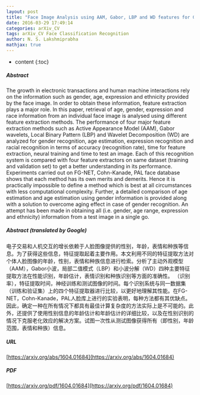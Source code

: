 ```yaml
---
layout: post
title: "Face Image Analysis using AAM, Gabor, LBP and WD features for Gender, Age, Expression and Ethnicity Classification"
date: 2016-03-29 17:49:14
categories: arXiv_CV
tags: arXiv_CV Face Classification Recognition
author: N. S. Lakshmiprabha
mathjax: true
---
```


* content
{:toc}

##### Abstract
The growth in electronic transactions and human machine interactions rely on the information such as gender, age, expression and ethnicity provided by the face image. In order to obtain these information, feature extraction plays a major role. In this paper, retrieval of age, gender, expression and race information from an individual face image is analysed using different feature extraction methods. The performance of four major feature extraction methods such as Active Appearance Model (AAM), Gabor wavelets, Local Binary Pattern (LBP) and Wavelet Decomposition (WD) are analyzed for gender recognition, age estimation, expression recognition and racial recognition in terms of accuracy (recognition rate), time for feature extraction, neural training and time to test an image. Each of this recognition system is compared with four feature extractors on same dataset (training and validation set) to get a better understanding in its performance. Experiments carried out on FG-NET, Cohn-Kanade, PAL face database shows that each method has its own merits and demerits. Hence it is practically impossible to define a method which is best at all circumstances with less computational complexity. Further, a detailed comparison of age estimation and age estimation using gender information is provided along with a solution to overcome aging effect in case of gender recognition. An attempt has been made in obtaining all (i.e. gender, age range, expression and ethnicity) information from a test image in a single go.

##### Abstract (translated by Google)
电子交易和人机交互的增长依赖于人脸图像提供的性别，年龄，表情和种族等信息。为了获得这些信息，特征提取起着主要作用。本文利用不同的特征提取方法对个体人脸图像的年龄，性别，表情和种族信息进行检索。分析了主动外观模型（AAM），Gabor小波，局部二值模式（LBP）和小波分解（WD）四种主要特征提取方法在性能识别，年龄估计，表情识别和种族识别等方面的准确性。 （识别率），特征提取时间，神经训练和测试图像的时间。每个识别系统与同一数据集（训练和验证集）上的四个特征提取器进行比较，以更好地理解其性能。在FG-NET，Cohn-Kanade，PAL人脸库上进行的实验表明，每种方法都有其优缺点。因此，确定一种在所有情况下都具有最佳计算复杂度的方法实际上是不可能的。此外，还提供了使用性别信息的年龄估计和年龄估计的详细比较，以及在性别识别的情况下克服老化效应的解决方案。试图一次性从测试图像获得所有（即性别，年龄范围，表情和种族）信息。

##### URL
[https://arxiv.org/abs/1604.01684](https://arxiv.org/abs/1604.01684)

##### PDF
[https://arxiv.org/pdf/1604.01684](https://arxiv.org/pdf/1604.01684)

